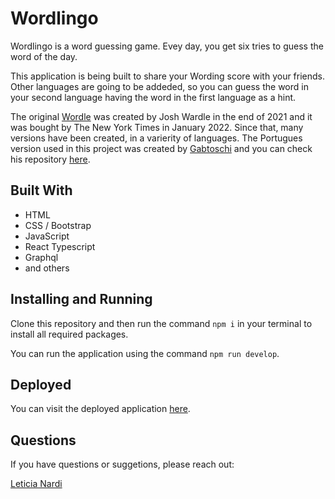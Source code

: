 # Wordlingo

Wordlingo is a word guessing game. Evey day, you get six tries to guess the word of the day.

This application is being built to share your Wording score with your friends. Other languages are going to be addeded, so you can guess the word in your second language having the word in the first language as a hint.

The original [Wordle](https://www.nytimes.com/games/wordle/index.html) was created by Josh Wardle in the end of 2021 and it was bought by The New York Times in January 2022. Since that, many versions have been created, in a varierity of languages. The Portugues version used in this project was created by [Gabtoschi](https://github.com/gabtoschi) and you can check his repository [here](https://github.com/gabtoschi/letreco).

## Built With

- HTML
- CSS / Bootstrap
- JavaScript
- React Typescript
- Graphql
- and others

## Installing and Running

Clone this repository and then run the command `npm i` in your terminal to install all required packages.

You can run the application using the command `npm run develop`.

## Deployed

You can visit the deployed application [here](https://leticianardi-wordlingo.herokuapp.com/).

## Questions

If you have questions or suggetions, please reach out:

[Leticia Nardi](https://github.com/leticianardi)
